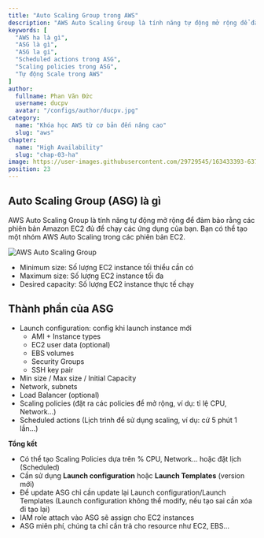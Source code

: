 ```yaml
---
title: "Auto Scaling Group trong AWS"
description: "AWS Auto Scaling Group là tính năng tự động mở rộng để đảm bảo rằng các phiên bản Amazon EC2 đủ để chạy các ứng dụng của bạn. Bạn có thể tạo một nhóm AWS Auto Scaling trong các phiên bản EC2."
keywords: [
  "AWS ha là gì",
  "ASG là gì",
  "ASG la gi", 
  "Scheduled actions trong ASG",
  "Scaling policies trong ASG", 
  "Tự động Scale trong AWS"
]
author:
  fullname: Phan Văn Đức
  username: ducpv
  avatar: "/configs/author/ducpv.jpg"
category:
  name: "Khóa học AWS từ cơ bản đến nâng cao"
  slug: "aws"
chapter:
  name: "High Availability"
  slug: "chap-03-ha"
image: https://user-images.githubusercontent.com/29729545/163433393-63707570-9252-4b50-b24a-d7a29f8ef48f.png
position: 23
---
```


## Auto Scaling Group (ASG) là gì

AWS Auto Scaling Group là tính năng tự động mở rộng để đảm bảo rằng các phiên bản Amazon EC2 đủ để chạy các ứng dụng của bạn. Bạn có thể tạo một nhóm AWS Auto Scaling trong các phiên bản EC2. 

![AWS Auto Scaling Group](https://user-images.githubusercontent.com/29729545/163433393-63707570-9252-4b50-b24a-d7a29f8ef48f.png)

- Minimum size: Số lượng EC2 instance tối thiểu cần có
- Maximum size: Số lượng EC2 instance tối đa
- Desired capacity: Số lượng EC2 instance thực tế chạy

## Thành phần của ASG

- Launch configuration: config khi launch instance mới
  - AMI + Instance types
  - EC2 user data (optional)
  - EBS volumes
  - Security Groups
  - SSH key pair
- Min size / Max size / Initial Capacity
- Network, subnets
- Load Balancer (optional)
- Scaling policies (đặt ra các policies để mở rộng, ví dụ: tỉ lệ CPU, Network...)
- Scheduled actions (Lịch trình để sử dụng scaling, ví dụ: cứ 5 phút 1 lần...)

<content-info>
<strong>Tổng kết</strong>
  <ul>
    <li>Có thể tạo Scaling Policies dựa trên % CPU, Network... hoặc đặt lịch (Scheduled)</li>
    <li>Cần sử dụng <b>Launch configuration</b> hoặc <b>Launch Templates</b> (version mới)</li>
    <li>Để update ASG chỉ cần update lại Launch configuration/Launch Templates (Launch configuration không thể modify, nếu tạo sai cần xóa đi tạo lại)</li>
    <li>IAM role attach vào ASG sẽ assign cho EC2 instances</li>
    <li>ASG miên phí, chúng ta chỉ cần trả cho resource như EC2, EBS...</li>
  </ul>
</content-info>

